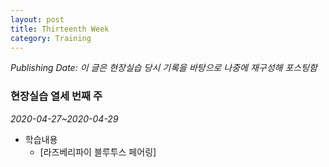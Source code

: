 ```yaml
---
layout: post
title: Thirteenth Week
category: Training
---
```

*Publishing Date:*
*이 글은 현장실습 당시 기록을 바탕으로 나중에 재구성해 포스팅함*

### 현장실습 열세 번째 주
*2020-04-27~2020-04-29*

- 학습내용
  - [라즈베리파이 블루투스 페어링]
